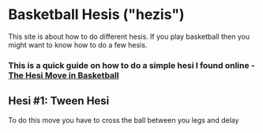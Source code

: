# Basketball Hesis ("hezis")
This site is about how to do different hesis.
If you play basketball then you might want to know how to do a few hesis.

### This is a quick guide on how to do a simple hesi I found online - [The Hesi Move in Basketball](https://queenballers.club/basketball/hesi-move)
## Hesi #1: Tween Hesi
To do this move you have to cross the ball between you legs and delay 

